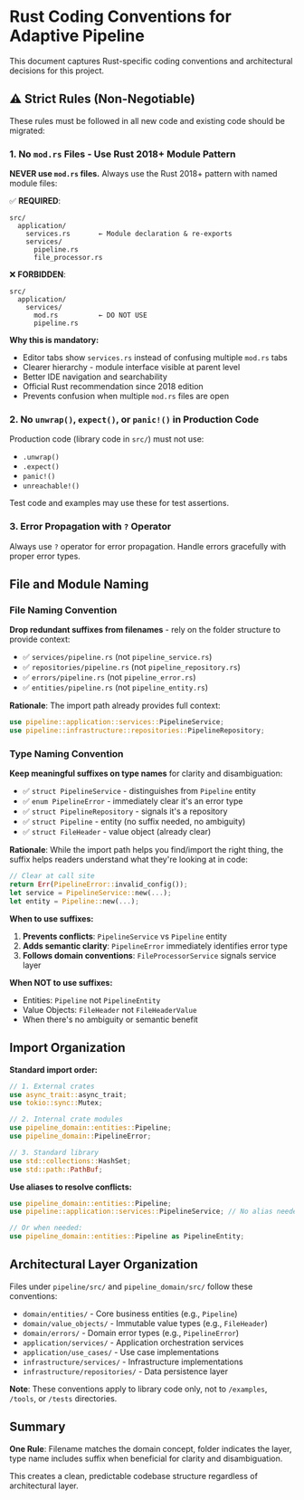 # Rust Coding Conventions for Adaptive Pipeline

This document captures Rust-specific coding conventions and architectural decisions for this project.

## ⚠️ Strict Rules (Non-Negotiable)

These rules must be followed in all new code and existing code should be migrated:

### 1. **No `mod.rs` Files** - Use Rust 2018+ Module Pattern

**NEVER use `mod.rs` files.** Always use the Rust 2018+ pattern with named module files:

✅ **REQUIRED**:
```
src/
  application/
    services.rs       ← Module declaration & re-exports
    services/
      pipeline.rs
      file_processor.rs
```

❌ **FORBIDDEN**:
```
src/
  application/
    services/
      mod.rs          ← DO NOT USE
      pipeline.rs
```

**Why this is mandatory:**
- Editor tabs show `services.rs` instead of confusing multiple `mod.rs` tabs
- Clearer hierarchy - module interface visible at parent level
- Better IDE navigation and searchability
- Official Rust recommendation since 2018 edition
- Prevents confusion when multiple `mod.rs` files are open

### 2. **No `unwrap()`, `expect()`, or `panic!()` in Production Code**

Production code (library code in `src/`) must not use:
- `.unwrap()`
- `.expect()`
- `panic!()`
- `unreachable!()`

Test code and examples may use these for test assertions.

### 3. **Error Propagation with `?` Operator**

Always use `?` operator for error propagation. Handle errors gracefully with proper error types.

## File and Module Naming

### File Naming Convention

**Drop redundant suffixes from filenames** - rely on the folder structure to provide context:

- ✅ `services/pipeline.rs` (not `pipeline_service.rs`)
- ✅ `repositories/pipeline.rs` (not `pipeline_repository.rs`)
- ✅ `errors/pipeline.rs` (not `pipeline_error.rs`)
- ✅ `entities/pipeline.rs` (not `pipeline_entity.rs`)

**Rationale**: The import path already provides full context:
```rust
use pipeline::application::services::PipelineService;
use pipeline::infrastructure::repositories::PipelineRepository;
```

### Type Naming Convention

**Keep meaningful suffixes on type names** for clarity and disambiguation:

- ✅ `struct PipelineService` - distinguishes from `Pipeline` entity
- ✅ `enum PipelineError` - immediately clear it's an error type
- ✅ `struct PipelineRepository` - signals it's a repository
- ✅ `struct Pipeline` - entity (no suffix needed, no ambiguity)
- ✅ `struct FileHeader` - value object (already clear)

**Rationale**: While the import path helps you find/import the right thing, the suffix helps readers understand what they're looking at in code:

```rust
// Clear at call site
return Err(PipelineError::invalid_config());
let service = PipelineService::new(...);
let entity = Pipeline::new(...);
```

**When to use suffixes:**
1. **Prevents conflicts**: `PipelineService` vs `Pipeline` entity
2. **Adds semantic clarity**: `PipelineError` immediately identifies error type
3. **Follows domain conventions**: `FileProcessorService` signals service layer

**When NOT to use suffixes:**
- Entities: `Pipeline` not `PipelineEntity`
- Value Objects: `FileHeader` not `FileHeaderValue`
- When there's no ambiguity or semantic benefit

## Import Organization

**Standard import order:**
```rust
// 1. External crates
use async_trait::async_trait;
use tokio::sync::Mutex;

// 2. Internal crate modules
use pipeline_domain::entities::Pipeline;
use pipeline_domain::PipelineError;

// 3. Standard library
use std::collections::HashSet;
use std::path::PathBuf;
```

**Use aliases to resolve conflicts:**
```rust
use pipeline_domain::entities::Pipeline;
use pipeline::application::services::PipelineService; // No alias needed - clear names

// Or when needed:
use pipeline_domain::entities::Pipeline as PipelineEntity;
```

## Architectural Layer Organization

Files under `pipeline/src/` and `pipeline_domain/src/` follow these conventions:

- `domain/entities/` - Core business entities (e.g., `Pipeline`)
- `domain/value_objects/` - Immutable value types (e.g., `FileHeader`)
- `domain/errors/` - Domain error types (e.g., `PipelineError`)
- `application/services/` - Application orchestration services
- `application/use_cases/` - Use case implementations
- `infrastructure/services/` - Infrastructure implementations
- `infrastructure/repositories/` - Data persistence layer

**Note**: These conventions apply to library code only, not to `/examples`, `/tools`, or `/tests` directories.

## Summary

**One Rule**: Filename matches the domain concept, folder indicates the layer, type name includes suffix when beneficial for clarity and disambiguation.

This creates a clean, predictable codebase structure regardless of architectural layer.
